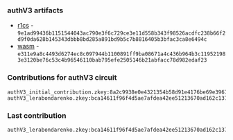 ### authV3 artifacts

- [r1cs](./contributions/authV3/authV3.r1cs) - `9e1ad99436b1151544043ac790e3f6c729ce3e11d558b343f98526acdfc238b66f2d9f0da628b145343dbbb8bd285a891bd9b5c7b8816405b3bfac3ca8e6494c`
- [wasm](./contributions/authV3/authV3.wasm) - `e311e9a8c4493d6274ec8c097944b1100891ff9ba08671a4c436b964b3c119521983e3120be76c53c4b96546110bab795efe2505146b21abfacc78d982edaf23`

### Contributions for authV3 circuit

```
authV3_initial_contribution.zkey:8a2c9938e0e4321354b58d91e4176be69e39677c9faed2d7d82d6959075f71650e551b52fe48eaa050b7b8d09eae1d9c7824ceb264a57d626bba60ab8b4e7450
authV3_lerabondarenko.zkey:bca14611f96f4d5ae7afdea42ee51213670ad162c137f8ea9172d04e7f6cc730da849c25fcd38c58062f5a9fb864463d53982b292a9a426605d3bf6f7455f572
```

### Last contribution
```
authV3_lerabondarenko.zkey:bca14611f96f4d5ae7afdea42ee51213670ad162c137f8ea9172d04e7f6cc730da849c25fcd38c58062f5a9fb864463d53982b292a9a426605d3bf6f7455f572
```
